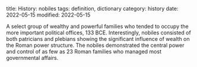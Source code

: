 title: History: nobiles
tags: definition, dictionary
category: history
date: 2022-05-15
modified: 2022-05-15


A select group of wealthy and powerful
families who tended to occupy the more important political offices,
 133 BCE.
 Interestingly, nobiles consisted of both
patricians and plebians showing the significant influence of wealth on
the Roman power structure. The nobiles demonstrated the
central power and control of as few as 23 Roman families who managed
most governmental affairs.




